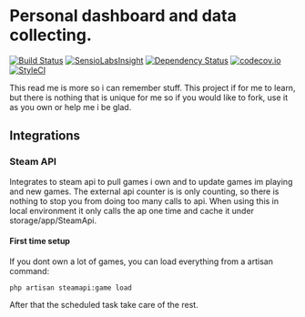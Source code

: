 # Personal dashboard and data collecting.

[![Build Status](https://travis-ci.org/Bogstag/bogstag.se.svg)](https://travis-ci.org/Bogstag/bogstag.se)
[![SensioLabsInsight](https://insight.sensiolabs.com/projects/fd0209c5-cd30-43f4-ae9b-dd72790cdbb4/mini.png)](https://insight.sensiolabs.com/projects/fd0209c5-cd30-43f4-ae9b-dd72790cdbb4)
[![Dependency Status](https://www.versioneye.com/user/projects/56c134f318b271003b391391/badge.svg?style=flat)](https://www.versioneye.com/user/projects/56c134f318b271003b391391)
[![codecov.io](https://codecov.io/github/Bogstag/bogstag.se/coverage.svg?branch=master)](https://codecov.io/github/Bogstag/bogstag.se?branch=master)
[![StyleCI](https://styleci.io/repos/42884250/shield)](https://styleci.io/repos/42884250)

This read me is more so i can remember stuff. This project if for me to learn, but there is nothing that is unique for me so if you would like to fork, use it as you own or help me i be glad.

## Integrations
### Steam API
Integrates to steam api to pull games i own and to update games im playing and new games. The external api counter is is only counting, so there is nothing to stop you from doing too many calls to api. When using this in local environment it only calls the ap one time and cache it under storage/app/SteamApi.

#### First time setup
If you dont own a lot of games, you can load everything from a artisan command:
```
php artisan steamapi:game load
```
After that the scheduled task take care of the rest.